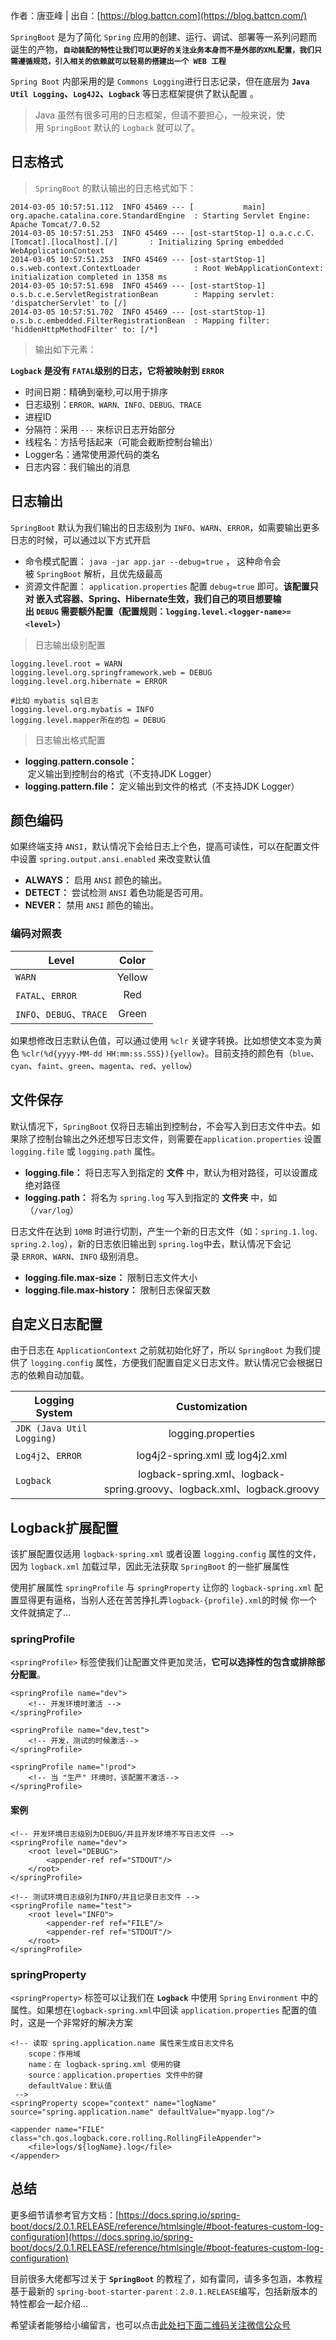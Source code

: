 作者：唐亚峰 | 出自：[https://blog.battcn.com](https://blog.battcn.com/)

`SpringBoot` 是为了简化 `Spring` 应用的创建、运行、调试、部署等一系列问题而诞生的产物，**`自动装配的特性让我们可以更好的关注业务本身而不是外部的XML配置，我们只需遵循规范，引入相关的依赖就可以轻易的搭建出一个 WEB 工程`**

`Spring Boot` 内部采用的是 `Commons Logging`进行日志记录，但在底层为 **`Java Util Logging`、`Log4J2`、`Logback`** 等日志框架提供了默认配置 。

> Java 虽然有很多可用的日志框架，但请不要担心，一般来说，使用 `SpringBoot` 默认的 `Logback` 就可以了。

## 日志格式

> `SpringBoot` 的默认输出的日志格式如下：

```
2014-03-05 10:57:51.112  INFO 45469 --- [           main] org.apache.catalina.core.StandardEngine  : Starting Servlet Engine: Apache Tomcat/7.0.52
2014-03-05 10:57:51.253  INFO 45469 --- [ost-startStop-1] o.a.c.c.C.[Tomcat].[localhost].[/]       : Initializing Spring embedded WebApplicationContext
2014-03-05 10:57:51.253  INFO 45469 --- [ost-startStop-1] o.s.web.context.ContextLoader            : Root WebApplicationContext: initialization completed in 1358 ms
2014-03-05 10:57:51.698  INFO 45469 --- [ost-startStop-1] o.s.b.c.e.ServletRegistrationBean        : Mapping servlet: 'dispatcherServlet' to [/]
2014-03-05 10:57:51.702  INFO 45469 --- [ost-startStop-1] o.s.b.c.embedded.FilterRegistrationBean  : Mapping filter: 'hiddenHttpMethodFilter' to: [/*]
```

> 输出如下元素：

**`Logback` 是没有 `FATAL`级别的日志，它将被映射到 `ERROR`**

*   时间日期：精确到毫秒,可以用于排序
*   日志级别：`ERROR、WARN、INFO、DEBUG、TRACE`
*   进程ID
*   分隔符：采用 `---` 来标识日志开始部分
*   线程名：方括号括起来（可能会截断控制台输出）
*   Logger名：通常使用源代码的类名
*   日志内容：我们输出的消息

## 日志输出

`SpringBoot` 默认为我们输出的日志级别为 `INFO`、`WARN`、`ERROR`，如需要输出更多日志的时候，可以通过以下方式开启

*   命令模式配置： `java -jar app.jar --debug=true` ， 这种命令会被 `SpringBoot` 解析，且优先级最高
*   资源文件配置： `application.properties` 配置 `debug=true` 即可。**该配置只对 嵌入式容器、Spring、Hibernate生效，我们自己的项目想要输出 `DEBUG` 需要额外配置（配置规则：`logging.level.<logger-name>=<level>`）**

> 日志输出级别配置

```
logging.level.root = WARN
logging.level.org.springframework.web = DEBUG
logging.level.org.hibernate = ERROR

#比如 mybatis sql日志
logging.level.org.mybatis = INFO
logging.level.mapper所在的包 = DEBUG
```

> 日志输出格式配置

*   **logging.pattern.console：** 定义输出到控制台的格式（不支持JDK Logger）
*   **logging.pattern.file：** 定义输出到文件的格式（不支持JDK Logger）

## 颜色编码

如果终端支持 `ANSI`，默认情况下会给日志上个色，提高可读性，可以在配置文件中设置 `spring.output.ansi.enabled` 来改变默认值

*   **ALWAYS：** 启用 `ANSI` 颜色的输出。
*   **DETECT：** 尝试检测 `ANSI` 着色功能是否可用。
*   **NEVER：** 禁用 `ANSI` 颜色的输出。

### 编码对照表

| Level | Color |
| --- | :-: |
| `WARN` | Yellow |
| `FATAL`、`ERROR` | Red |
| `INFO`、`DEBUG`、`TRACE` | Green |

如果想修改日志默认色值，可以通过使用 `%clr` 关键字转换。比如想使文本变为黄色 `%clr(%d{yyyy-MM-dd HH:mm:ss.SSS}){yellow}`。目前支持的颜色有（`blue`、`cyan`、`faint`、`green`、`magenta`、`red`、`yellow`）

## 文件保存

默认情况下，`SpringBoot` 仅将日志输出到控制台，不会写入到日志文件中去。如果除了控制台输出之外还想写日志文件，则需要在`application.properties` 设置`logging.file` 或 `logging.path` 属性。

*   **logging.file：** 将日志写入到指定的 **文件** 中，默认为相对路径，可以设置成绝对路径
*   **logging.path：** 将名为 `spring.log` 写入到指定的 **文件夹** 中，如（`/var/log`）

日志文件在达到 `10MB` 时进行切割，产生一个新的日志文件（如：`spring.1.log、spring.2.log`），新的日志依旧输出到 `spring.log`中去，默认情况下会记录 `ERROR`、`WARN`、`INFO` 级别消息。

*   **logging.file.max-size：** 限制日志文件大小
*   **logging.file.max-history：** 限制日志保留天数

## 自定义日志配置

由于日志在 `ApplicationContext` 之前就初始化好了，所以 `SpringBoot` 为我们提供了 `logging.config` 属性，方便我们配置自定义日志文件。默认情况它会根据日志的依赖自动加载。

| Logging System | Customization |
| --- | :-: |
| `JDK (Java Util Logging)` | logging.properties |
| `Log4j2`、`ERROR` | log4j2-spring.xml 或 log4j2.xml |
| `Logback` | logback-spring.xml、logback-spring.groovy、logback.xml、logback.groovy |

## Logback扩展配置

该扩展配置仅适用 `logback-spring.xml` 或者设置 `logging.config` 属性的文件，因为 `logback.xml` 加载过早，因此无法获取 `SpringBoot` 的一些扩展属性

使用扩展属性 `springProfile` 与 `springProperty` 让你的 `logback-spring.xml` 配置显得更有逼格，当别人还在苦苦挣扎弄`logback-{profile}.xml`的时候 你一个文件就搞定了…

### springProfile

`<springProfile>` 标签使我们让配置文件更加灵活，**它可以选择性的包含或排除部分配置**。

```
<springProfile name="dev">
    <!-- 开发环境时激活 -->
</springProfile>

<springProfile name="dev,test">
    <!-- 开发，测试的时候激活-->
</springProfile>

<springProfile name="!prod">
    <!-- 当 "生产" 环境时，该配置不激活-->
</springProfile>
```

#### 案例

```
<!-- 开发环境日志级别为DEBUG/并且开发环境不写日志文件 -->
<springProfile name="dev">
    <root level="DEBUG">
        <appender-ref ref="STDOUT"/>
    </root>
</springProfile>

<!-- 测试环境日志级别为INFO/并且记录日志文件 -->
<springProfile name="test">
    <root level="INFO">
        <appender-ref ref="FILE"/>
        <appender-ref ref="STDOUT"/>
    </root>
</springProfile>
```

### springProperty

`<springProperty>` 标签可以让我们在 **`Logback`** 中使用 `Spring` `Environment` 中的属性。如果想在`logback-spring.xml`中回读 `application.properties` 配置的值时，这是一个非常好的解决方案

```
<!-- 读取 spring.application.name 属性来生成日志文件名
    scope：作用域
    name：在 logback-spring.xml 使用的键
    source：application.properties 文件中的键
    defaultValue：默认值
 -->
<springProperty scope="context" name="logName" source="spring.application.name" defaultValue="myapp.log"/>

<appender name="FILE" class="ch.qos.logback.core.rolling.RollingFileAppender">
    <file>logs/${logName}.log</file>
</appender>
```

## 总结

更多细节请参考官方文档：[https://docs.spring.io/spring-boot/docs/2.0.1.RELEASE/reference/htmlsingle/#boot-features-custom-log-configuration](https://docs.spring.io/spring-boot/docs/2.0.1.RELEASE/reference/htmlsingle/#boot-features-custom-log-configuration)

目前很多大佬都写过关于 **`SpringBoot`** 的教程了，如有雷同，请多多包涵，本教程基于最新的 `spring-boot-starter-parent：2.0.1.RELEASE`编写，包括新版本的特性都会一起介绍…

希望读者能够给小编留言，也可以点击[此处扫下面二维码关注微信公众号](https://www.ycbbs.vip/?p=28 "此处扫下面二维码关注微信公众号")